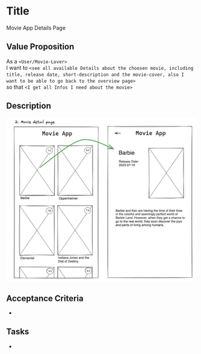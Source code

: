 # Title

Movie App Details Page

## Value Proposition

As a `<User/Movie-Lover>` <br>
I want to `<see all available Details about the choosen movie, including title, release date, short-description and the movie-cover, also I want to be able to go back to the overview page>` <br>
so that `<I get all Infos I need about the movie>` <br>

## Description

![wireframe](./assets/scribble-movie-detail-page.png)

## Acceptance Criteria

- 

## Tasks

-
